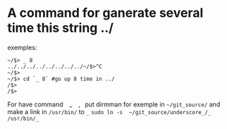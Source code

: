 # A command for ganerate several time this string ../

exemples:

```
~/$> _ 8
../../../../../../../../~/$>^C
~/$>
~/$> cd `_ 8` #go up 8 time in ../
/$> 
/$> 
```

For have command  _  , 
put dirmman for exemple in `~/git_source/`
and make a link in `/usr/bin/` to `_` 
`sudo ln -s  ~/git_source/underscore_/_  /usr/bin/_`
